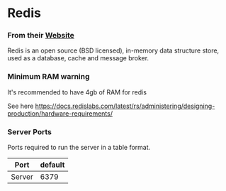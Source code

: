 # Redis
### From their [Website](https://redis.io/)
Redis is an open source (BSD licensed), in-memory data structure store, used as a database, cache and message broker.

### Minimum RAM warning
It's recommended to have 4gb of RAM for redis

See here https://docs.redislabs.com/latest/rs/administering/designing-production/hardware-requirements/


### Server Ports
Ports required to run the server in a table format.

| Port    | default |
|---------|---------|
| Server  |  6379   |
